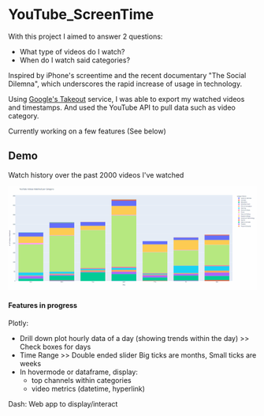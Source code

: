 # YouTube_ScreenTime

With this project I aimed to answer 2 questions: 
- What type of videos do I watch? 
- When do I watch said categories? 

Inspired by iPhone's screentime and the recent documentary "The Social Dilemna", which underscores the rapid increase of usage in technology.

Using [Google's Takeout](https://takeout.google.com/settings/takeout) service, I was able to export my watched videos and timestamps. And used the YouTube API to pull data such as video category.

Currently working on a few features (See below)


## Demo
Watch history over the past 2000 videos I've watched 

![Alt Text](./demo/screentime_demo.gif)



#### Features in progress

Plotly:
- Drill down plot hourly data of a day (showing trends within the day) >> Check boxes for days 
- Time Range >> Double ended slider Big ticks are months, Small ticks are weeks
- In hovermode or dataframe, display:
  - top channels within categories
  - video metrics (datetime, hyperlink)
 
 Dash:
 Web app to display/interact
